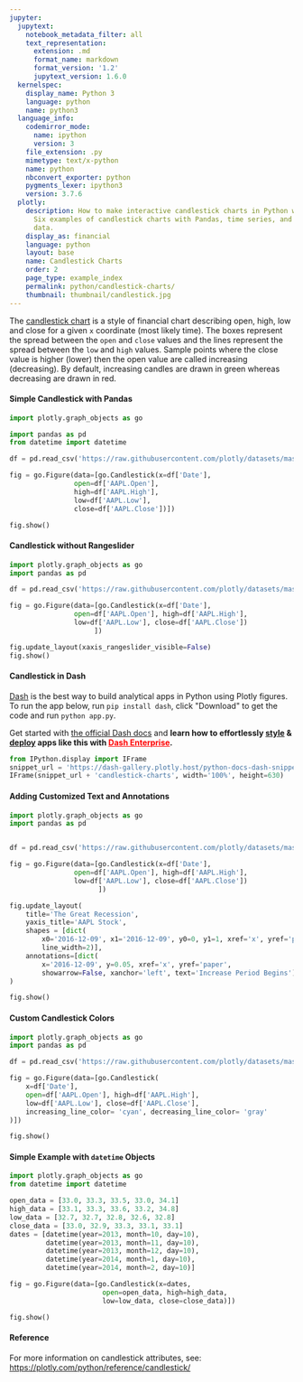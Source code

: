 ```yaml
---
jupyter:
  jupytext:
    notebook_metadata_filter: all
    text_representation:
      extension: .md
      format_name: markdown
      format_version: '1.2'
      jupytext_version: 1.6.0
  kernelspec:
    display_name: Python 3
    language: python
    name: python3
  language_info:
    codemirror_mode:
      name: ipython
      version: 3
    file_extension: .py
    mimetype: text/x-python
    name: python
    nbconvert_exporter: python
    pygments_lexer: ipython3
    version: 3.7.6
  plotly:
    description: How to make interactive candlestick charts in Python with Plotly.
      Six examples of candlestick charts with Pandas, time series, and yahoo finance
      data.
    display_as: financial
    language: python
    layout: base
    name: Candlestick Charts
    order: 2
    page_type: example_index
    permalink: python/candlestick-charts/
    thumbnail: thumbnail/candlestick.jpg
---
```


The [candlestick chart](https://en.wikipedia.org/wiki/Candlestick_chart) is a style of financial chart describing open, high, low and close for a given `x` coordinate (most likely
time). The boxes represent the spread between the `open` and `close` values and the lines represent the spread between the `low` and `high` values. Sample points where the close value is higher (lower) then the open value are called increasing (decreasing). By default, increasing candles are drawn in green whereas decreasing are drawn in red.

#### Simple Candlestick with Pandas

```python
import plotly.graph_objects as go

import pandas as pd
from datetime import datetime

df = pd.read_csv('https://raw.githubusercontent.com/plotly/datasets/master/finance-charts-apple.csv')

fig = go.Figure(data=[go.Candlestick(x=df['Date'],
                open=df['AAPL.Open'],
                high=df['AAPL.High'],
                low=df['AAPL.Low'],
                close=df['AAPL.Close'])])

fig.show()
```

#### Candlestick without Rangeslider

```python
import plotly.graph_objects as go
import pandas as pd

df = pd.read_csv('https://raw.githubusercontent.com/plotly/datasets/master/finance-charts-apple.csv')

fig = go.Figure(data=[go.Candlestick(x=df['Date'],
                open=df['AAPL.Open'], high=df['AAPL.High'],
                low=df['AAPL.Low'], close=df['AAPL.Close'])
                     ])

fig.update_layout(xaxis_rangeslider_visible=False)
fig.show()
```

#### Candlestick in Dash

[Dash](https://plotly.com/dash/) is the best way to build analytical apps in Python using Plotly figures. To run the app below, run `pip install dash`, click "Download" to get the code and run `python app.py`.

Get started  with [the official Dash docs](https://dash.plotly.com/installation) and **learn how to effortlessly [style](https://plotly.com/dash/design-kit/) & [deploy](https://plotly.com/dash/app-manager/) apps like this with <a style="color:red;" href="https://plotly.com/dash/">Dash Enterprise</a>.**


```python hide_code=true
from IPython.display import IFrame
snippet_url = 'https://dash-gallery.plotly.host/python-docs-dash-snippets/'
IFrame(snippet_url + 'candlestick-charts', width='100%', height=630)
```

#### Adding Customized Text and Annotations

```python
import plotly.graph_objects as go
import pandas as pd


df = pd.read_csv('https://raw.githubusercontent.com/plotly/datasets/master/finance-charts-apple.csv')

fig = go.Figure(data=[go.Candlestick(x=df['Date'],
                open=df['AAPL.Open'], high=df['AAPL.High'],
                low=df['AAPL.Low'], close=df['AAPL.Close'])
                      ])

fig.update_layout(
    title='The Great Recession',
    yaxis_title='AAPL Stock',
    shapes = [dict(
        x0='2016-12-09', x1='2016-12-09', y0=0, y1=1, xref='x', yref='paper',
        line_width=2)],
    annotations=[dict(
        x='2016-12-09', y=0.05, xref='x', yref='paper',
        showarrow=False, xanchor='left', text='Increase Period Begins')]
)

fig.show()
```

#### Custom Candlestick Colors

```python
import plotly.graph_objects as go
import pandas as pd

df = pd.read_csv('https://raw.githubusercontent.com/plotly/datasets/master/finance-charts-apple.csv')

fig = go.Figure(data=[go.Candlestick(
    x=df['Date'],
    open=df['AAPL.Open'], high=df['AAPL.High'],
    low=df['AAPL.Low'], close=df['AAPL.Close'],
    increasing_line_color= 'cyan', decreasing_line_color= 'gray'
)])

fig.show()
```

#### Simple Example with `datetime` Objects

```python
import plotly.graph_objects as go
from datetime import datetime

open_data = [33.0, 33.3, 33.5, 33.0, 34.1]
high_data = [33.1, 33.3, 33.6, 33.2, 34.8]
low_data = [32.7, 32.7, 32.8, 32.6, 32.8]
close_data = [33.0, 32.9, 33.3, 33.1, 33.1]
dates = [datetime(year=2013, month=10, day=10),
         datetime(year=2013, month=11, day=10),
         datetime(year=2013, month=12, day=10),
         datetime(year=2014, month=1, day=10),
         datetime(year=2014, month=2, day=10)]

fig = go.Figure(data=[go.Candlestick(x=dates,
                       open=open_data, high=high_data,
                       low=low_data, close=close_data)])

fig.show()
```

#### Reference
For more information on candlestick attributes, see: https://plotly.com/python/reference/candlestick/
